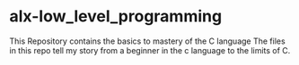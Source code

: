 # alx-low_level_programming
This Repository contains the basics to mastery of the C language
The files in this repo tell my story from a beginner in the c language to the limits of C. 
